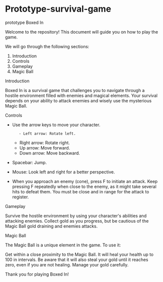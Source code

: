 # Prototype-survival-game
 prototype
Boxed In

Welcome to the repository! This document will guide you on how to play the game.

We will go through the following sections:
1. Introduction
2. Controls
3. Gameplay
4. Magic Ball

Introduction

Boxed In is a survival game that challenges you to navigate through a hostile environment filled with enemies and magical elements. Your survival depends on your ability to attack enemies and wisely use the mysterious Magic Ball.

Controls

- Use the arrow keys to move your character.
	 
         - Left arrow: Rotate left.
 	 - Right arrow: Rotate right.
 	 - Up arrow: Move forward.
 	 - Down arrow: Move backward.
- Spacebar: Jump.
- Mouse: Look left and right for a better perspective.

- When you approach an enemy (cone), press F to initiate an attack. Keep pressing F repeatedly when close to the enemy, as it might take several hits to defeat them. You must be close and in range for the attack to register.

Gameplay

Survive the hostile environment by using your character's abilities and attacking enemies. Collect gold as you progress, but be cautious of the Magic Ball gold draining and enemies attacks.

Magic Ball

The Magic Ball is a unique element in the game. To use it:

Get within a close proximity to the Magic Ball.
It will heal your health up to 100 in intervals.
Be aware that it will also steal your gold until it reaches zero, even if you are not healing. Manage your gold carefully.

Thank you for playing Boxed In!
